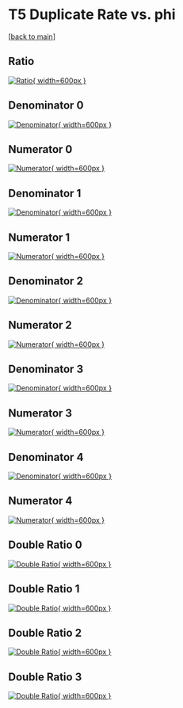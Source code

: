 # T5 Duplicate Rate vs. phi

[[back to main](./)]



## Ratio

[![Ratio](../mtv/var/T5_duplrate_phi.png){ width=600px }](../mtv/var/T5_duplrate_phi.pdf)

## Denominator 0

[![Denominator](../mtv/den/T5_duplrate_phi_den0.png){ width=600px }](../mtv/den/T5_duplrate_phi_den0.pdf)

## Numerator 0

[![Numerator](../mtv/num/T5_duplrate_phi_num0.png){ width=600px }](../mtv/num/T5_duplrate_phi_num0.pdf)

## Denominator 1

[![Denominator](../mtv/den/T5_duplrate_phi_den1.png){ width=600px }](../mtv/den/T5_duplrate_phi_den1.pdf)

## Numerator 1

[![Numerator](../mtv/num/T5_duplrate_phi_num1.png){ width=600px }](../mtv/num/T5_duplrate_phi_num1.pdf)

## Denominator 2

[![Denominator](../mtv/den/T5_duplrate_phi_den2.png){ width=600px }](../mtv/den/T5_duplrate_phi_den2.pdf)

## Numerator 2

[![Numerator](../mtv/num/T5_duplrate_phi_num2.png){ width=600px }](../mtv/num/T5_duplrate_phi_num2.pdf)

## Denominator 3

[![Denominator](../mtv/den/T5_duplrate_phi_den3.png){ width=600px }](../mtv/den/T5_duplrate_phi_den3.pdf)

## Numerator 3

[![Numerator](../mtv/num/T5_duplrate_phi_num3.png){ width=600px }](../mtv/num/T5_duplrate_phi_num3.pdf)

## Denominator 4

[![Denominator](../mtv/den/T5_duplrate_phi_den4.png){ width=600px }](../mtv/den/T5_duplrate_phi_den4.pdf)

## Numerator 4

[![Numerator](../mtv/num/T5_duplrate_phi_num4.png){ width=600px }](../mtv/num/T5_duplrate_phi_num4.pdf)

## Double Ratio 0

[![Double Ratio](../mtv/ratio/T5_duplrate_phi_ratio0.png){ width=600px }](../mtv/ratio/T5_duplrate_phi_ratio0.pdf)

## Double Ratio 1

[![Double Ratio](../mtv/ratio/T5_duplrate_phi_ratio1.png){ width=600px }](../mtv/ratio/T5_duplrate_phi_ratio1.pdf)

## Double Ratio 2

[![Double Ratio](../mtv/ratio/T5_duplrate_phi_ratio2.png){ width=600px }](../mtv/ratio/T5_duplrate_phi_ratio2.pdf)

## Double Ratio 3

[![Double Ratio](../mtv/ratio/T5_duplrate_phi_ratio3.png){ width=600px }](../mtv/ratio/T5_duplrate_phi_ratio3.pdf)

